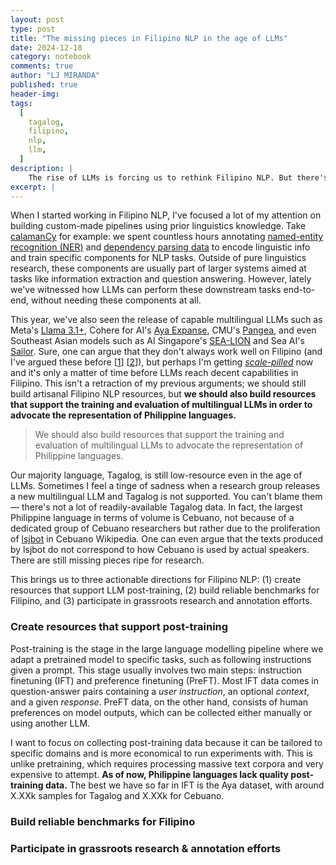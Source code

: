 ```yaml
---
layout: post
type: post
title: "The missing pieces in Filipino NLP in the age of LLMs"
date: 2024-12-18
category: notebook
comments: true
author: "LJ MIRANDA"
published: true
header-img:
tags:
  [
    tagalog,
    filipino,
    nlp,
    llm,
  ]
description: |
    The rise of LLMs is forcing us to rethink Filipino NLP. But there's still a ton of work to do&mdash;just not the stuff you might think. Here's my take on what's worth doing, what's a waste of time, and where Filipino NLP research should be heading.
excerpt: |
---
```


<span class="firstcharacter">W</span>hen I started working in Filipino NLP, I've focused a lot of my attention on building custom-made pipelines using prior linguistics knowledge.
Take [calamanCy](https://ljvmiranda921/calamanCy) for example: we spent countless hours annotating [named-entity recognition (NER)](https://aclanthology.org/2023.sealp-1.2/) and [dependency parsing data](https://huggingface.co/datasets/UD-Filipino/UD_Tagalog-NewsCrawl) to encode linguistic info and train specific components for NLP tasks.
Outside of pure linguistics research, these components are usually part of larger systems aimed at tasks like information extraction and question answering.
However, lately we've witnessed how LLMs can perform these downstream tasks end-to-end, without needing these components at all.

This year, we've also seen the release of capable multilingual LLMs such as Meta's [Llama 3.1+](https://ai.meta.com/blog/meta-llama-3-1/), Cohere for AI's [Aya Expanse](https://cohere.com/blog/aya-expanse-connecting-our-world), CMU's [Pangea](https://neulab.github.io/Pangea/), and even Southeast Asian models such as AI Singapore's [SEA-LION](https://sea-lion.ai/) and Sea AI's [Sailor](https://huggingface.co/collections/sail/sailor2-language-models-674d7c9e6b4dbbd9a869906b).
Sure, one can argue that they don't always work well on Filipino (and I've argued these before [[1](/notebook/2023/08/04/llm-tagalog/)] [[2](/notebook/2024/07/02/talk-dlsu/)]), but perhaps I'm getting [*scale-pilled*](https://arxiv.org/abs/2001.08361) now and it's only a matter of time before LLMs reach decent capabilities in Filipino.
This isn't a retraction of my previous arguments; we should still build artisanal Filipino NLP resources, but **we should also build resources that support the training and evaluation of multilingual LLMs in order to advocate the representation of Philippine languages.**

> We should also build resources that support the training and evaluation
> of multilingual LLMs to advocate the representation of Philippine languages.

Our majority language, Tagalog, is still low-resource even in the age of LLMs.
Sometimes I feel a tinge of sadness when a research group releases a new multilingual LLM and Tagalog is not supported.
You can't blame them&mdash; there's not a lot of readily-available Tagalog data.
In fact, the largest Philippine language in terms of volume is Cebuano, not because of a dedicated group of Cebuano researchers but rather due to the proliferation of [lsjbot](https://en.wikipedia.org/wiki/Lsjbot) in Cebuano Wikipedia.
One can even argue that the texts produced by lsjbot do not correspond to how Cebuano is used by actual speakers.
There are still missing pieces ripe for research.

This brings us to three actionable directions for Filipino NLP: (1) create resources that support LLM post-training, (2) build reliable benchmarks for Filipino, and (3) participate in grassroots research and annotation efforts.


### Create resources that support post-training

Post-training is the stage in the large language modelling pipeline where we adapt a pretrained model to specific tasks, such as following instructions given a prompt.
This stage usually involves two main steps: instruction finetuning (IFT) and preference finetuning (PreFT).
Most IFT data comes in question-answer pairs containing a *user instruction*, an optional *context*, and a given *response*.
PreFT data, on the other hand, consists of human preferences on model outputs, which can be collected either manually or using another LLM.

<!-- simple diagram for LLM modelling -->

I want to focus on collecting post-training data because it can be tailored to specific domains and is more economical to run experiments with.
This is unlike pretraining, which requires processing massive text corpora and very expensive to attempt.
**As of now, Philippine languages lack quality post-training data.**
The best we have so far in IFT is the Aya dataset, with around X.XXk samples for Tagalog and X.XXk for Cebuano.

<!-- bar chart of Tagalog Cebuano in AYa -->




### Build reliable benchmarks for Filipino


### Participate in grassroots research & annotation efforts

